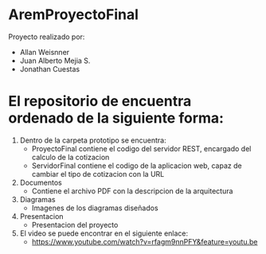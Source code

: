 # AremProyectoFinal
Proyecto realizado por:
- Allan Weisnner
- Juan Alberto Mejia S.
- Jonathan Cuestas

# El repositorio de encuentra ordenado de la siguiente forma:

  1. Dentro de la carpeta prototipo se encuentra:
     - ProyectoFinal contiene el codigo del servidor REST, encargado del calculo de la cotizacion
     - ServidorFinal contiene el codigo de la aplicacion web, capaz de cambiar el tipo de cotizacion con la URL 
  2. Documentos
	 - Contiene el archivo PDF con la descripcion de la arquitectura
  3. Diagramas
	 - Imagenes de los diagramas diseñados
  4. Presentacion
	 - Presentacion del proyecto
  5. El video se puede encontrar en el siguiente enlace:
	 - https://www.youtube.com/watch?v=rfagm9nnPFY&feature=youtu.be
